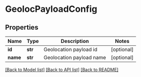 # GeolocPayloadConfig

## Properties
Name | Type | Description | Notes
------------ | ------------- | ------------- | -------------
**id** | **str** | Geolocation payload id | [optional] 
**name** | **str** | Geolocation payload name | [optional] 

[[Back to Model list]](../README.md#documentation-for-models) [[Back to API list]](../README.md#documentation-for-api-endpoints) [[Back to README]](../README.md)

